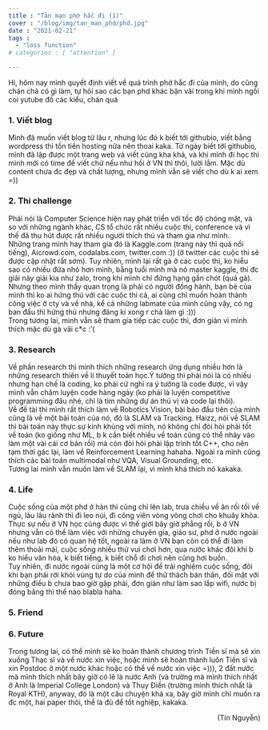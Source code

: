 ```yaml
---
title : "Tản mạn phờ hắc đi (1)"
cover : "/blog/img/tan_man_phd/phd.jpg"
date : "2021-02-21"
tags : 
  - "loss function"
# categories : [ "attention" ]

---
```


Hi, hôm nay mình quyết định viết về quá trình phờ hắc đi của mình, do cũng chán chả có gì làm, tự hỏi sao các bạn phd khác bận vãi trong khi mình ngồi coi yutube đồ các kiểu, chán quá<br/>


### 1. Viết blog
Mình đã muốn viết blog từ lâu r, nhưng lúc đó k biết tới githubio, viết bằng wordpress thì tốn tiền hosting nữa nên thoai kaka. Từ ngày biết tới githubio, mình đã lập được một trang web và viết cũng kha khá, và khi mình đi học thì mình mới có time để viết chứ nếu như hồi ở VN thì thôi, lười lắm. Mặc dù content chưa đc đẹp và chất lượng, nhưng mình vẫn sẽ viết cho dù k ai xem =))

### 2. Thi challenge
Phải nói là Computer Science hiện nay phát triển với tốc độ chóng mặt, và so với những ngành khác, CS tổ chức rất nhiều cuộc thi, conference và vì thế đã thu hút được rất nhiều người thích thú và tham gia như mình. <br/>
Những trang mình hay tham gia đó là Kaggle.com (trang này thì quá nổi tiếng), Aicrowd.com, codalabs.com, twitter.com :)) (ở twitter các cuộc thi sẽ được cập nhật rất sơm). Tuy nhiên, mình lại rất gà ở các cuộc thi, ko hiểu sao có nhiều đứa nhỏ hơn mình, bằng tuổi mình mà nó master kaggle, thi đc giải này giải kia như zalo, trong khi mình chỉ đứng hạng gần chót (quá gà). Nhưng theo mình thấy quan trọng là phải có người đồng hành, bạn bè của mình thì ko ai hứng thú với các cuộc thi cả, ai cũng chỉ muốn hoàn thành công việc ở cty và về nhà, kể cả những labmate của mình cũng vậy, có ng ban đầu thì hứng thú nhưng đăng kí xong r chả làm gì :))) <br/>
Trong tương lai, mình vẫn sẽ tham gia tiếp các cuộc thi, đơn giản vì mình thích mặc dù gà vãi c*c :'(

### 3. Research
Về phần research thì mình thích những research ứng dụng nhiều hơn là những research thiên về lí thuyết toán học.Ý tưởng thì phải nói là có nhiều nhưng hạn chế là coding, ko phải cứ nghĩ ra ý tưởng là code được, vì vậy mình vẫn chăm luyện code hàng ngày (ko phải là luyện competitive programming đâu nhé, chỉ là tìm những dự án thú vị và code lại thôi). <br/>
Về đề tài thì mình rất thích làm về Robotics Vision, bài báo đầu tiên của mình cũng là về một bài toán của nó, đó là SLAM và Tracking. Haizz, nói về SLAM thì bài toán này thực sự kinh khủng với mình, nó không chỉ đòi hỏi phải tốt về toán (ko giống như ML, b k cần biết nhiều về toán cũng có thể nhảy vào làm một vài cái cơ bản rồi) mà còn đòi hỏi phải lập trình tốt C++, cho nên tạm thời gác lại, làm về Reinforcement Learning hahaha. Ngoài ra mình cũng thích các bài toán multimodal như VQA, Visual Grounding, etc. <br/>
Tương lai mình vẫn muốn làm về SLAM lại, vì mình khá thích nó kakaka.

### 4. Life
Cuộc sống của một phd ở hàn thì cũng chỉ lên lab, trưa chiều về ăn rối tối về ngủ, lâu lâu rảnh thì đi leo núi, đi công viên vòng vòng chơi cho khuây khỏa. Thực sự nếu ở VN học cũng được vì thế giới bây giờ phẳng rồi, b ở VN nhưng vẫn có thể làm việc với những chuyên gia, giáo sư, phd ở nước ngoài nếu như lab đó có quan hệ tốt, ngoài ra làm ở VN bạn còn có thể đi làm thêm thoải mái, cuộc sống nhiều thứ vui chơi hơn, qua nước khác đôi khi b ko hiểu văn hóa, k biết tiếng, k biết chỗ đi chơi nên cũng hơi buồn.<br/>
Tuy nhiên, đi nước ngoài cũng là một cơ hội để trải nghiệm cuộc sống, đôi khi bạn phải rời khỏi vùng tự do của mình để thử thách bản thân, đối mặt với những điều b chưa bao giờ gặp phải, đơn giản như làm sao lắp wifi, nước bị đóng băng thì thế nào blabla haha.

### 5. Friend

### 6. Future
Trong tương lai, có thể  mình sẽ ko hoàn thành chương trình Tiến sĩ mà sẽ xin xuống Thạc sĩ và về nước xin việc, hoặc mình sẽ hoàn thành luôn Tiến sĩ và xin Postdoc ở một nước khác hoặc có thể về nước xin việc =))), 2 đất nước mà mình thích nhất bây giờ có lẽ là nước Anh (và trường mà mình thích nhất ở Anh là Imperial College London) và Thụy Điển (trường mình thích nhất là Royal KTH), anyway, đó là một câu chuyện khá xa, bây giờ mình chỉ muốn ra đc một, hai paper thôi, thể là đủ để tốt nghiệp, kakaka.

<div style="text-align: right"> (Tín Nguyễn) </div>
